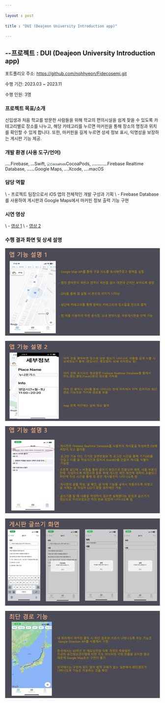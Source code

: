 ```yaml
---

layout : post

title : "DUI (Deajeon University Introduction app)"

---
```


## --프로젝트 : DUI (Deajeon University Introduction app)

  포트폴리오 주소: https://github.com/nohhyeon/Fidecosemi.git

  수행 기간: 2023.03 ~ 2023.11

  수행 인원: 3명

###   프로젝트 목표/소개

  신입생과 처음 학교를 방문한 사람들을 위해 학교의 편의시설을 쉽게 찾을 수 있도록 카테고리별로 장소를 나누고, 해당 카테고리를 누르면 마커핀을 통해 장소의 명칭과 위치를 확인할 수 있게 합니다. 또한, 마커핀을 길게 누르면 상세 정보 표시, 익명성을 보장하는 게시판 기능 제공.

###   개발 환경 (사용 도구/언어)

<img src="https://cdn.jumpit.co.kr/images/stacks/firebase.png" alt="Firebase" style="zoom:25%;" />Firebase, <img src="https://cdn.jumpit.co.kr/images/stacks/swift.png" alt="Swift" style="zoom:25%;" />Swift, <img src="https://cdn.jumpit.co.kr/images/stacks/noStack.png" alt="CocoaPods" style="zoom: 67%;" />CocoaPods, <img src="https://cdn.jumpit.co.kr/images/stacks/FirebaseRealtimeDatabase.png" alt="Firebase Realtime Database" style="zoom:25%;" />Firebase Realtime Database, <img src="https://cdn.jumpit.co.kr/images/stacks/googlemaps.png" alt="Google Maps" style="zoom:25%;" />Google Maps, <img src="https://cdn.jumpit.co.kr/images/stacks/xcode.png" alt="Xcode" style="zoom:25%;" />Xcode, <img src="https://cdn.jumpit.co.kr/images/stacks/macos.png" alt="macOS" style="zoom:25%;" />macOS



###   담당 역할

\  - 프로젝트 팀장으로서 iOS 앱의 전체적인 개발 구성과 기획
 \ - Firebase Database를 사용하여 게시판과 Google Maps에서 마커핀 정보 출력 기능 구현

###   시연 영상

\  - [영상 1](https://www.youtube.com/shorts/PKLn743jEoM)
 \ - [영상 2](https://www.youtube.com/shorts/HAFVg5ZxwcM)

###   수행 결과 화면 및 상세 설명

![image-20240616145619135](../images/2024-06-16-DUI/image-20240616145619135.png)

![image-20240616145626057](../images/2024-06-16-DUI/image-20240616145626057.png)

![image-20240616145632220](../images/2024-06-16-DUI/image-20240616145632220.png)

![image-20240616145637692](../images/2024-06-16-DUI/image-20240616145637692.png)

![image-20240616145644542](../images/2024-06-16-DUI/image-20240616145644542.png)